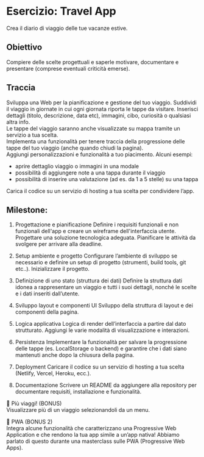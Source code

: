 Esercizio: Travel App
===
Crea il diario di viaggio delle tue vacanze estive.

## Obiettivo
Compiere delle scelte progettuali e saperle motivare, documentare e presentare (comprese eventuali criticità emerse).

## Traccia
Sviluppa una Web per la pianificazione e gestione del tuo viaggio. Suddividi il viaggio in giornate in cui ogni giornata riporta le tappe da visitare. Inserisci dettagli (titolo, descrizione, data etc), immagini, cibo, curiosità o qualsiasi altra info.  
Le tappe del viaggio saranno anche visualizzate su mappa tramite un servizio a tua scelta.  
Implementa una funzionalità per tenere traccia della progressione delle tappe del tuo viaggio (anche quando chiudi la pagina).  
Aggiungi personalizzazioni e funzionalità a tuo piacimento. Alcuni esempi:

- aprire dettaglio viaggio o immagini in una modale
- possibilità di aggiungere note a una tappa durante il viaggio
- possibilità di inserire una valutazione (ad es. da 1 a 5 stelle) su una tappa

Carica il codice su un servizio di hosting a tua scelta per condividere l’app.

## Milestone:
1. Progettazione e pianificazione
Definire i requisiti funzionali e non funzionali dell'app e creare un wireframe dell'interfaccia utente. Progettare una soluzione tecnologica adeguata. Pianificare le attività da svolgere per arrivare alla deadline.

2. Setup ambiente e progetto
Configurare l’ambiente di sviluppo se necessario e definire un setup di progetto (strumenti, build tools, git etc..). Inizializzare il progetto.

3. Definizione di uno stato (struttura dei dati)
Definire la struttura dati idonea a rappresentare un viaggio e tutti i suoi dettagli, nonché le scelte e i dati inseriti dall’utente.

4. Sviluppo layout e componenti UI
Sviluppo della struttura di layout e dei componenti della pagina.

5. Logica applicativa
Logica di render dell’interfaccia a partire dal dato strutturato. Aggiungi le varie modalità di visualizzazione e interazioni.

6. Persistenza
Implementare la funzionalità per salvare la progressione delle tappe (es. LocalStorage o backend) e garantire che i dati siano mantenuti anche dopo la chiusura della pagina.

7. Deployment
Caricare il codice su un servizio di hosting a tua scelta (Netlify, Vercel, Heroku, ecc.).

8. Documentazione
Scrivere un README da aggiungere alla repository per documentare requisiti, installazione e funzionalità. 

🌟 Più viaggi! (BONUS)  
Visualizzare più di un viaggio selezionandoli da un menu.  

🌟 PWA (BONUS 2)  
Integra alcune funzionalità che caratterizzano una Progressive Web Application e che rendono la tua app simile a un’app nativa! Abbiamo parlato di questo durante una masterclass sulle PWA (Progressive Web Apps).
